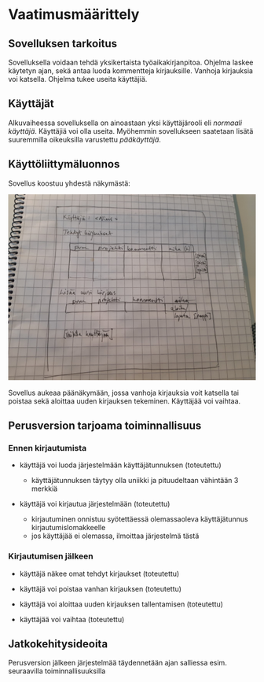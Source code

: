 # Vaatimusmäärittely

## Sovelluksen tarkoitus

Sovelluksella voidaan tehdä yksikertaista työaikakirjanpitoa. Ohjelma laskee käytetyn ajan, sekä antaa luoda kommentteja kirjauksille. Vanhoja kirjauksia voi katsella. Ohjelma tukee useita käyttäjiä.

## Käyttäjät

Alkuvaiheessa sovelluksella on ainoastaan yksi käyttäjärooli eli _normaali käyttäjä_. Käyttäjiä voi olla useita. Myöhemmin sovellukseen saatetaan lisätä suuremmilla oikeuksilla varustettu _pääkäyttäjä_.

## Käyttöliittymäluonnos

Sovellus koostuu yhdestä näkymästä:

<img src="https://github.com/jaapro-git/ot-harjoitustyo/blob/master/dokumentaatio/thumbnail_20191105_132129.jpg" width="750">

Sovellus aukeaa päänäkymään, jossa vanhoja kirjauksia voit katsella tai poistaa sekä aloittaa uuden kirjauksen tekeminen. Käyttäjää voi vaihtaa.

## Perusversion tarjoama toiminnallisuus

### Ennen kirjautumista

- käyttäjä voi luoda järjestelmään käyttäjätunnuksen (toteutettu)
  - käyttäjätunnuksen täytyy olla uniikki ja pituudeltaan vähintään 3 merkkiä

- käyttäjä voi kirjautua järjestelmään (toteutettu)
  - kirjautuminen onnistuu syötettäessä olemassaoleva käyttäjätunnus kirjautumislomakkeelle
  - jos käyttäjää ei olemassa, ilmoittaa järjestelmä tästä

### Kirjautumisen jälkeen 

- käyttäjä näkee omat tehdyt kirjaukset (toteutettu)

- käyttäjä voi poistaa vanhan kirjauksen (toteutettu)

- käyttäjä voi aloittaa uuden kirjauksen tallentamisen (toteutettu)

- käyttäjää voi vaihtaa (toteutettu)

## Jatkokehitysideoita

Perusversion jälkeen järjestelmää täydennetään ajan salliessa esim. seuraavilla toiminnallisuuksilla

